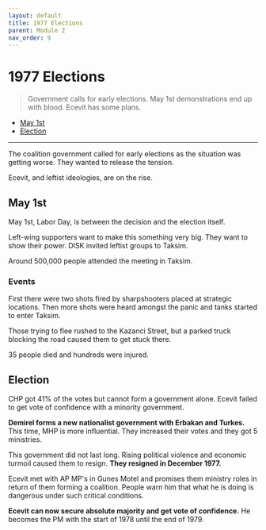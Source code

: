 ```yaml
---
layout: default
title: 1977 Elections
parent: Module 2
nav_order: 9
---
```

# 1977 Elections

> Government calls for early elections. May 1st demonstrations end up with blood. Ecevit has some plans. 

* [May 1st](#may-1st)
* [Election](#election)

---

The coalition government called for early elections as the situation was getting worse. They wanted to release the tension. 

Ecevit, and leftist ideologies, are on the rise. 

## May 1st

May 1st, Labor Day, is between the decision and the election itself. 

Left-wing supporters want to make this something very big. They want to show their power. DISK invited leftist groups to Taksim.

Around 500,000 people attended the meeting in Taksim.

### Events

First there were two shots fired by sharpshooters placed at strategic locations. Then more shots were heard amongst the panic and tanks started to enter Taksim. 

Those trying to flee rushed to the Kazanci Street, but a parked truck blocking the road caused them to get stuck there. 

35 people died and hundreds were injured.

## Election

CHP got 41% of the votes but cannot form a government alone. Ecevit failed to get vote of confidence with a minority government. 

**Demirel forms a new nationalist government with Erbakan and Turkes.** This time, MHP is more influential. They increased their votes and they got 5 ministries. 

This government did not last long. Rising political violence and economic turmoil caused them to resign. **They resigned in December 1977.**

Ecevit met with AP MP's in Gunes Motel and promises them ministry roles in return of them forming a coalition. People warn him that what he is doing is dangerous under such critical conditions.

**Ecevit can now secure absolute majority and get vote of confidence.** He becomes the PM with the start of 1978 until the end of 1979.
